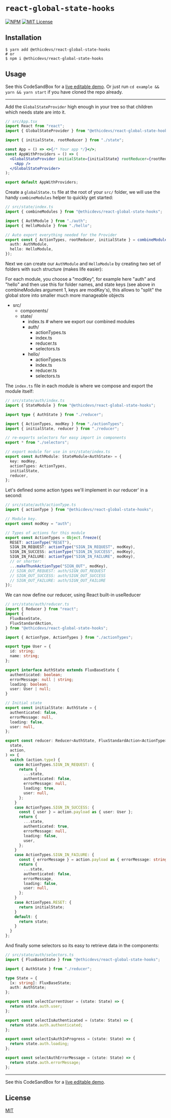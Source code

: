 # `react-global-state-hooks`

[![NPM](https://img.shields.io/npm/v/typescript-library-starter?color=red)](https://www.npmjs.com/package/@ethicdevs/react-global-state-hooks)
[![MIT License](https://img.shields.io/github/license/47ng/typescript-library-starter.svg?color=blue)](https://github.com/ethicdevs/react-global-state-hooks/blob/master/LICENSE)

## Installation

```shell
$ yarn add @ethicdevs/react-global-state-hooks
# or
$ npm i @ethicdevs/react-global-state-hooks
```

## Usage

See this CodeSandBox for a [live editable demo](https://codesandbox.io/s/elegant-hertz-tzxkvp?file=/src/state/index.ts).
Or just run `cd example && yarn && yarn start` if you have cloned the repo already.

---

Add the `GlobalStateProvider` high enough in your tree so that children which needs state are into it.

```jsx
// src/App.tsx
import React from "react";
import { GlobalStateProvider } from "@ethicdevs/react-global-state-hooks";

import { initialState, rootReducer } from "./state";

const App = () => <>{/* Your app */}</>;
const AppWithProviders = () => (
  <GlobalStateProvider initialState={initialState} rootReducer={rootReducer}>
    <App />
  </GlobalStateProvider>
);

export default AppWithProviders;
```

Create a `globalState.ts` file at the root of your `src/` folder, we will use the handy `combineModules` helper to quickly get started:

```ts
// src/state/index.ts
import { combineModules } from "@ethicdevs/react-global-state-hooks";

import { AuthModule } from "./auth";
import { HelloModule } from "./hello";

// Auto export everything needed for the Provider
export const { ActionTypes, rootReducer, initialState } = combineModules({
  auth: AuthModule,
  hello: HelloModule,
});
```

Next we can create our `AuthModule` and `HelloModule` by creating two set of folders with such structure (makes life easier):

For each module, you choose a "modKey", for example here "auth" and "hello" and then use this for folder names, and state keys (see above in combineModules argument 1, keys are modKey's), this allows to "split" the global store into smaller much more manageable objects

- src/
  - components/
  - state/
    - index.ts # where we export our combined modules
    - auth/
      - actionTypes.ts
      - index.ts
      - reducer.ts
      - selectors.ts
    - hello/
      - actionTypes.ts
      - index.ts
      - reducer.ts
      - selectors.ts

The `index.ts` file in each module is where we compose and export the module itself:

```ts
// src/state/auth/index.ts
import { StateModule } from "@ethicdevs/react-global-state-hooks";

import type { AuthState } from "./reducer";

import { ActionTypes, modKey } from "./actionTypes";
import { initialState, reducer } from "./reducer";

// re-exports selectors for easy import in components
export * from "./selectors";

// export module for use in src/state/index.ts
export const AuthModule: StateModule<AuthState> = {
  key: modKey,
  actionTypes: ActionTypes,
  initialState,
  reducer,
};
```

Let's defined some action types we'll implement in our reducer' in a second:

```ts
// src/state/auth/actionType.ts
import { actionType } from "@ethicdevs/react-global-state-hooks";

// Module key.
export const modKey = "auth";

// Types of actions for this module
export const ActionTypes = Object.freeze({
  RESET: actionType("RESET"),
  SIGN_IN_REQUEST: actionType("SIGN_IN_REQUEST", modKey),
  SIGN_IN_SUCCESS: actionType("SIGN_IN_SUCCESS", modKey),
  SIGN_IN_FAILURE: actionType("SIGN_IN_FAILURE", modKey),
  // or shorter:
  ...makeThunkActionType("SIGN_OUT", modKey),
  // SIGN_OUT_REQUEST: auth/SIGN_OUT_REQUEST
  // SIGN_OUT_SUCCESS: auth/SIGN_OUT_SUCCESS
  // SIGN_OUT_FAILURE: auth/SIGN_OUT_FAILURE
});
```

We can now define our reducer, using React built-in useReducer

```ts
// src/state/auth/reducer.ts
import { Reducer } from "react";
import {
  FluxBaseState,
  FluxStandardAction,
} from "@ethicdevs/react-global-state-hooks";

import { ActionType, ActionTypes } from "./actionTypes";

export type User = {
  id: string;
  name: string;
};

export interface AuthState extends FluxBaseState {
  authenticated: boolean;
  errorMessage: null | string;
  loading: boolean;
  user: User | null;
}

// Initial state
export const initialState: AuthState = {
  authenticated: false,
  errorMessage: null,
  loading: false,
  user: null,
};

export const reducer: Reducer<AuthState, FluxStandardAction<ActionType>> = (
  state,
  action,
) => {
  switch (action.type) {
    case ActionTypes.SIGN_IN_REQUEST: {
      return {
        ...state,
        authenticated: false,
        errorMessage: null,
        loading: true,
        user: null,
      };
    }
    case ActionTypes.SIGN_IN_SUCCESS: {
      const { user } = action.payload as { user: User };
      return {
        ...state,
        authenticated: true,
        errorMessage: null,
        loading: false,
        user,
      };
    }
    case ActionTypes.SIGN_IN_FAILURE: {
      const { errorMessage } = action.payload as { errorMessage: string };
      return {
        ...state,
        authenticated: false,
        errorMessage,
        loading: false,
        user: null,
      };
    }
    case ActionTypes.RESET: {
      return initialState;
    }
    default: {
      return state;
    }
  }
};
```

And finally some selectors so its easy to retrieve data in the components:

```ts
// src/state/auth/selectors.ts
import { FluxBaseState } from "@ethicdevs/react-global-state-hooks";

import { AuthState } from "./reducer";

type State = {
  [x: string]: FluxBaseState;
  auth: AuthState;
};

export const selectCurrentUser = (state: State) => {
  return state.auth.user;
};

export const selectIsAuthenticated = (state: State) => {
  return state.auth.authenticated;
};

export const selectIsAuthInProgress = (state: State) => {
  return state.auth.loading;
};

export const selectAuthErrorMessage = (state: State) => {
  return state.auth.errorMessage;
};
```

---

See this CodeSandBox for a [live editable demo](https://codesandbox.io/s/elegant-hertz-tzxkvp?file=/src/state/index.ts).

<!-- TODO:

## API docs

### GlobalStateProvider

#### useStore

### FluxStandardAction

#### ActionTypes

#### dispatch

##### action

##### thunk (todo)

### StateModule

#### combineModules

### Selector

#### useSelect

-->

## License

[MIT](https://github.com/ethicdevs/react-global-state-hooks/blob/master/LICENSE)
